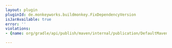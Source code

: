 ```yaml
---
layout: plugin
pluginId: de.monkeyworks.buildmonkey.FixDependencyVersion
isJarAvailable: true
error: ''
violations:
- {name: org/gradle/api/publish/maven/internal/publication/DefaultMavenPublication}

---
```

